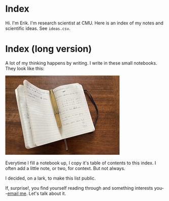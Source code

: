 # Index 
Hi. I'm Erik. I'm research scientist at CMU. Here is an index of my notes and scientific ideas. See `ideas.csv`.


# Index (long version)
A lot of my thinking happens by writing. I write in these small notebooks. They look like this:

![](notebook.jpg)

Everytime I fill a notebook up, I copy it's table of contents to this index. I often add a little note, or two, for context. But not always. 

I decided, on a lark, to make this list public. 

If, surprise!, you find yourself reading through and something interests you--[email me](mailto:erik.exists@gmail.com). Let's talk about it.
